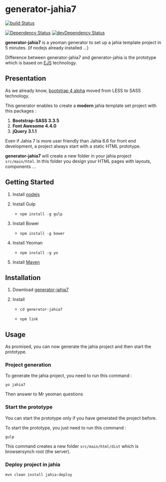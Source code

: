 # generator-jahia7

[![build Status](https://travis-ci.org/Alexandre-Gadiou/generator-jahia7.svg)](https://travis-ci.org/Alexandre-Gadiou/generator-jahia7.svg?branch=master)

[![Dependency Status](https://david-dm.org/Alexandre-Gadiou/generator-jahia7.svg)](https://david-dm.org/Alexandre-Gadiou/generator-jahia7) [![devDependency Status](https://david-dm.org/Alexandre-Gadiou/generator-jahia7/dev-status.svg)](https://david-dm.org/Alexandre-Gadiou/generator-jahia7#info=devDependencies)

**generator-jahia7** is a yeoman generator to set up a jahia template project in 5 minutes. (if nodejs already installed ...)

Difference between generator-jahia7 and generator-jahia is the prototype which is based on [EJS](http://ejs.co) technology.

## Presentation

As we already know, [bootstrap 4 alpha](http://blog.getbootstrap.com/2015/08/19/bootstrap-4-alpha/) moved from LESS to SASS technology.
 
This generator enables to create a **modern** jahia template set project with this packages : 

1. **Bootstrap-SASS 3.3.5**
2. **Font Awesome 4.4.0**
3. **jQuery 3.1.1**

Even if Jahia 7 is more user friendly than Jahia 6.6 for front end development, a project always start with a static HTML prototype.

**generator-jahia7** will create a new folder in your jahia project `src/main/html`. In this folder you 
design your HTML pages with layouts, components ...

## Getting Started

1. Install [nodejs](https://nodejs.org/)

2. Install Gulp
	
	* 	`npm install -g gulp`
		
3. Install Bower
	
	* 	`npm install -g bower`
		
4. Install Yeoman

	* 	`npm install -g yo`	

5. Install [Maven](https://maven.apache.org/install.html)
	

## Installation

1. Download [generator-jahia7](https://github.com/Alexandre-Gadiou/generator-jahia7/archive/master.zip)

2. Install

	* 	`cd generator-jahia7`
		
	* 	`npm link`
		
## Usage	

As promised, you can now generate the jahia project and then start the prototype.

### Project generation

To generate the jahia project, you need to run this command  :

```
yo jahia7
```

Then answer to Mr yeoman questions

### Start the prototype	

You can start the prototype only if you have generated the project before.

To start the prototype, you just need to run this command  :

```
gulp
```

This command creates a new folder `src/main/html/dist` which is browsersynch root (the server).

### Deploy project in jahia

```
mvn clean install jahia:deploy
```
